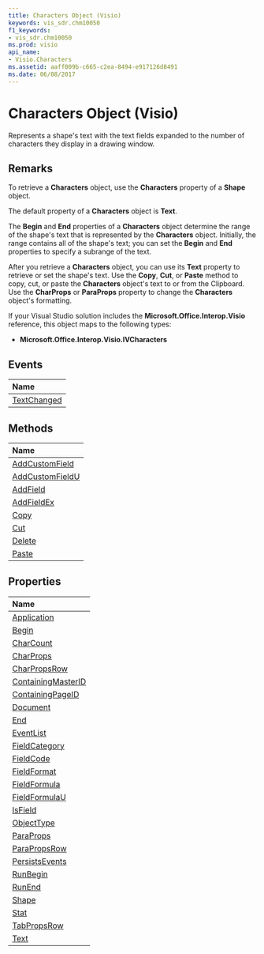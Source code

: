 ```yaml
---
title: Characters Object (Visio)
keywords: vis_sdr.chm10050
f1_keywords:
- vis_sdr.chm10050
ms.prod: visio
api_name:
- Visio.Characters
ms.assetid: aaff009b-c665-c2ea-8494-e917126d8491
ms.date: 06/08/2017
---
```



# Characters Object (Visio)

Represents a shape's text with the text fields expanded to the number of characters they display in a drawing window.


## Remarks

To retrieve a  **Characters** object, use the **Characters** property of a **Shape** object.

The default property of a  **Characters** object is **Text**.

The  **Begin** and **End** properties of a **Characters** object determine the range of the shape's text that is represented by the **Characters** object. Initially, the range contains all of the shape's text; you can set the **Begin** and **End** properties to specify a subrange of the text.

After you retrieve a  **Characters** object, you can use its **Text** property to retrieve or set the shape's text. Use the **Copy**, **Cut**, or **Paste** method to copy, cut, or paste the **Characters** object's text to or from the Clipboard. Use the **CharProps** or **ParaProps** property to change the **Characters** object's formatting.

If your Visual Studio solution includes the  **Microsoft.Office.Interop.Visio** reference, this object maps to the following types:


-  **Microsoft.Office.Interop.Visio.IVCharacters**
    

## Events



|**Name**|
|:-----|
|[TextChanged](http://msdn.microsoft.com/library/2387884e-366e-4276-c250-0879fee4cd66%28Office.15%29.aspx)|

## Methods



|**Name**|
|:-----|
|[AddCustomField](http://msdn.microsoft.com/library/26f3c1b9-36a0-602d-acb2-0a4fcdb7b630%28Office.15%29.aspx)|
|[AddCustomFieldU](http://msdn.microsoft.com/library/f1a5bc23-981d-0be7-92f3-d2ba640751a2%28Office.15%29.aspx)|
|[AddField](http://msdn.microsoft.com/library/1b00cad3-d97a-4bdc-1f8e-cee39d9c836f%28Office.15%29.aspx)|
|[AddFieldEx](http://msdn.microsoft.com/library/14f56159-ed60-e1cf-1c04-b789672b51ec%28Office.15%29.aspx)|
|[Copy](http://msdn.microsoft.com/library/afa21cde-4f1e-cdec-149c-8be7aa88935e%28Office.15%29.aspx)|
|[Cut](http://msdn.microsoft.com/library/08c1e155-335c-0d90-2efa-d079ec14b180%28Office.15%29.aspx)|
|[Delete](http://msdn.microsoft.com/library/b06a2ca3-e0ab-4185-3b46-85fff2dd4cc4%28Office.15%29.aspx)|
|[Paste](http://msdn.microsoft.com/library/e0615a79-b211-643c-15cf-5c6ad8a3cc63%28Office.15%29.aspx)|

## Properties



|**Name**|
|:-----|
|[Application](http://msdn.microsoft.com/library/88c55936-8dbc-b009-7755-5f5e66484489%28Office.15%29.aspx)|
|[Begin](http://msdn.microsoft.com/library/885adb4d-aca8-b275-806b-34c76a14e7a7%28Office.15%29.aspx)|
|[CharCount](http://msdn.microsoft.com/library/99e780df-b9ee-1083-6efe-cd3e766aa659%28Office.15%29.aspx)|
|[CharProps](http://msdn.microsoft.com/library/7c05633d-9e99-cee3-0d24-bff6d191ef24%28Office.15%29.aspx)|
|[CharPropsRow](http://msdn.microsoft.com/library/55ea568a-7dfc-faed-e4c2-23fa76aac16d%28Office.15%29.aspx)|
|[ContainingMasterID](http://msdn.microsoft.com/library/50ed7758-208e-15f0-14ac-801db910dabd%28Office.15%29.aspx)|
|[ContainingPageID](http://msdn.microsoft.com/library/095cd4fc-1aa1-338a-eb9a-dedb63c2c1ad%28Office.15%29.aspx)|
|[Document](http://msdn.microsoft.com/library/d685ab44-5db4-65d8-300a-ad40959acdb7%28Office.15%29.aspx)|
|[End](http://msdn.microsoft.com/library/61b8fdb4-e00e-b7a5-2f0b-42d46684c626%28Office.15%29.aspx)|
|[EventList](http://msdn.microsoft.com/library/620a254a-9a8d-da0a-1274-305064afdb1c%28Office.15%29.aspx)|
|[FieldCategory](http://msdn.microsoft.com/library/b9c1ecca-ae27-83b8-862d-e8677f8c4c9a%28Office.15%29.aspx)|
|[FieldCode](http://msdn.microsoft.com/library/901e6617-2e4b-6f99-f886-e3c7348a306d%28Office.15%29.aspx)|
|[FieldFormat](http://msdn.microsoft.com/library/298ee3a7-a81e-c10d-e978-ce28ca9408be%28Office.15%29.aspx)|
|[FieldFormula](http://msdn.microsoft.com/library/3bdbf64c-b853-b5bb-6b4f-323d979d3e7e%28Office.15%29.aspx)|
|[FieldFormulaU](http://msdn.microsoft.com/library/83a6f079-bd1a-7512-61f1-0b9fa7c83964%28Office.15%29.aspx)|
|[IsField](http://msdn.microsoft.com/library/329441aa-61ce-177f-061e-a47624a622d2%28Office.15%29.aspx)|
|[ObjectType](http://msdn.microsoft.com/library/31ffa78e-3232-028b-91a8-636010c9c5b2%28Office.15%29.aspx)|
|[ParaProps](http://msdn.microsoft.com/library/8f71a7ba-3a9e-01b4-1bbe-040fd441a284%28Office.15%29.aspx)|
|[ParaPropsRow](http://msdn.microsoft.com/library/2f87d080-b8a7-d6df-356f-a7cb43453807%28Office.15%29.aspx)|
|[PersistsEvents](http://msdn.microsoft.com/library/3cff9c46-6558-322e-8040-7b24218d94a3%28Office.15%29.aspx)|
|[RunBegin](http://msdn.microsoft.com/library/6397f797-c481-e2f0-ec38-61a799762552%28Office.15%29.aspx)|
|[RunEnd](http://msdn.microsoft.com/library/4c9d0f81-8b6d-d5c3-98a1-1d0b39f8193a%28Office.15%29.aspx)|
|[Shape](http://msdn.microsoft.com/library/24565a24-3b95-2a89-1903-ae1759d3d8e2%28Office.15%29.aspx)|
|[Stat](http://msdn.microsoft.com/library/384bd298-e3c4-fed3-d5a0-77f0aa69410a%28Office.15%29.aspx)|
|[TabPropsRow](http://msdn.microsoft.com/library/83002645-df6c-5565-b62a-983960a8a8a3%28Office.15%29.aspx)|
|[Text](http://msdn.microsoft.com/library/ebfa0548-4150-f6a6-8362-8bd3c2c36f93%28Office.15%29.aspx)|

